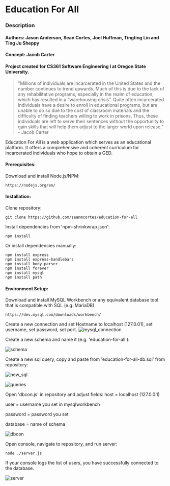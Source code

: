 # Education For All

### Description
#### Authors: Jason Anderson, Sean Cortes, Joel Huffman, Tingting Lin and Ting Ju Sheppy
#### Concept: Jacob Carter
#### Project created for CS361 Software Engineering I at Oregon State University. 
>"Millions of individuals are incarcerated in the United States and the number continues to trend upwards. Much of this is due to the lack of any rehabilitative programs, especially in the realm of education, which has resulted in a “warehousing crisis”. Quite often incarcerated individuals have a desire to enroll in educational programs, but are unable to do so due to the cost of classroom materials and the difficulty of finding teachers willing to work in prisons. Thus, these individuals are left to serve their sentences without the opportunity to gain skills that will help them adjust to the larger world upon release." - Jacob Carter

Education For All is a web application which serves as an educational platform. It offers a comprehensive and coherent curriculum for incarcerated individuals who hope to obtain a GED.

#### Prerequisites:
Download and install Node.js/NPM:
```
https://nodejs.org/en/
```

#### Installation:
Clone repository: 
```
git clone https://github.com/seanmcortes/education-for-all
```
Install dependencies from 'npm-shrinkwrap.json':
```
npm install
```
Or install dependencies manually:
```
npm install express
npm install express-handlebars
npm install body-parser
npm install forever
npm install mysql
npm install path
```

#### Environment Setup:
Download and install MySQL Workbench or any equivalent database tool that is compatible with SQL (e.g. MariaDB).
```
https://dev.mysql.com/downloads/workbench/
```
Create a new connection and set Hostname to localhost (127.0.01), set username, set password, set port.
![mysql_connection](https://user-images.githubusercontent.com/25808500/48319160-3675bc80-e5bf-11e8-92d0-6410447b59e0.JPG)

Create a new schema and name it (e.g. 'education-for-all'):

![schema](https://user-images.githubusercontent.com/25808500/48319191-a4ba7f00-e5bf-11e8-8c6f-7843076c6165.jpg)

Create a new sql query, copy and paste from 'education-for-all-db.sql' from repository:

![new_sql](https://user-images.githubusercontent.com/25808500/48319203-d0d60000-e5bf-11e8-8c37-2f25c91b3292.jpg)

![queries](https://user-images.githubusercontent.com/25808500/48319338-86558300-e5c1-11e8-989c-8504e6e78125.JPG)


Open 'dbcon.js' in repository and adjust fields:
host = localhost (127.0.0.1)

user = username you set in mysqlworkbench

password = password you set

database = name of schema


![dbcon](https://user-images.githubusercontent.com/25808500/48319260-aafd2b00-e5c0-11e8-8b7f-7b7704ff4a3f.JPG)

Open console, navigate to repository, and run server:
```
node ./server.js
```
If your console logs the list of users, you have successfully connected to the database.

![server](https://user-images.githubusercontent.com/25808500/48319295-0e875880-e5c1-11e8-8a42-691323171fad.JPG)
